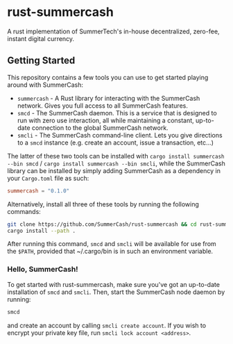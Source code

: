 # rust-summercash

A rust implementation of SummerTech's in-house decentralized, zero-fee, instant digital currency.

## Getting Started

This repository contains a few tools you can use to get started playing around with SummerCash:
* `summercash` - A Rust library for interacting with the SummerCash network. Gives you full access to all SummerCash features.
* `smcd` - The SummerCash daemon. This is a service that is designed to run with zero use interaction, all while maintaining a constant, up-to-date connection to the global SummerCash network.
* `smcli` - The SummerCash command-line client. Lets you give directions to a `smcd` instance (e.g. create an account, issue a transaction, etc...)

The latter of these two tools can be installed with `cargo install summercash --bin smcd` / `cargo install summercash --bin smcli`, while the SummerCash library can be installed by simply adding SummerCash as a dependency in your `Cargo.toml` file as such:

```toml
summercash = "0.1.0"
```

Alternatively, install all three of these tools by running the following commands:

```bash
git clone https://github.com/SummerCash/rust-summercash && cd rust-summercash
cargo install --path .
```

After running this command, `smcd` and `smcli` will be available for use from the `$PATH`, provided that ~/.cargo/bin is in such an environment variable.

### Hello, SummerCash!

To get started with rust-summercash, make sure you've got an up-to-date installation of `smcd` and `smcli`. Then, start the SummerCash node daemon by running:

```bash
smcd
```

and create an account by calling `smcli create account`. If you wish to encrypt your private key file, run `smcli lock account <address>`.
